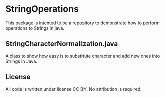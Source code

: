 # StringOperations
This package is intented to be a repository to demonstrate how to perform operations to Strings in java. 

## StringCharacterNormalization.java
A class to show how easy is to substitute character and add new ones into Strings in Java.

## License
All code is written under license CC BY. No attribution is required.
